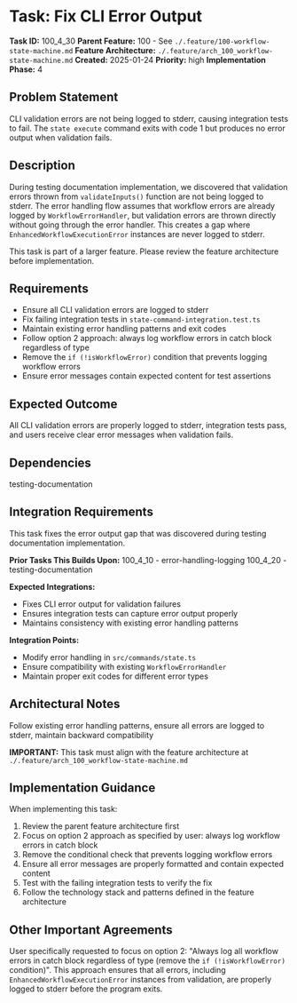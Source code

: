 # Task: Fix CLI Error Output

**Task ID:** 100_4_30
**Parent Feature:** 100 - See `./.feature/100-workflow-state-machine.md`
**Feature Architecture:** `./.feature/arch_100_workflow-state-machine.md`
**Created:** 2025-01-24
**Priority:** high
**Implementation Phase:** 4

## Problem Statement
CLI validation errors are not being logged to stderr, causing integration tests to fail. The `state execute` command exits with code 1 but produces no error output when validation fails.

## Description
During testing documentation implementation, we discovered that validation errors thrown from `validateInputs()` function are not being logged to stderr. The error handling flow assumes that workflow errors are already logged by `WorkflowErrorHandler`, but validation errors are thrown directly without going through the error handler. This creates a gap where `EnhancedWorkflowExecutionError` instances are never logged to stderr.

This task is part of a larger feature. Please review the feature architecture before implementation.

## Requirements
- Ensure all CLI validation errors are logged to stderr
- Fix failing integration tests in `state-command-integration.test.ts`
- Maintain existing error handling patterns and exit codes
- Follow option 2 approach: always log workflow errors in catch block regardless of type
- Remove the `if (!isWorkflowError)` condition that prevents logging workflow errors
- Ensure error messages contain expected content for test assertions

## Expected Outcome
All CLI validation errors are properly logged to stderr, integration tests pass, and users receive clear error messages when validation fails.

## Dependencies
testing-documentation

## Integration Requirements
This task fixes the error output gap that was discovered during testing documentation implementation.

**Prior Tasks This Builds Upon:**
100_4_10 - error-handling-logging
100_4_20 - testing-documentation

**Expected Integrations:**
- Fixes CLI error output for validation failures
- Ensures integration tests can capture error output properly
- Maintains consistency with existing error handling patterns

**Integration Points:**
- Modify error handling in `src/commands/state.ts`
- Ensure compatibility with existing `WorkflowErrorHandler`
- Maintain proper exit codes for different error types

## Architectural Notes
Follow existing error handling patterns, ensure all errors are logged to stderr, maintain backward compatibility

**IMPORTANT:** This task must align with the feature architecture at `./.feature/arch_100_workflow-state-machine.md`

## Implementation Guidance
When implementing this task:
1. Review the parent feature architecture first
2. Focus on option 2 approach as specified by user: always log workflow errors in catch block
3. Remove the conditional check that prevents logging workflow errors
4. Ensure all error messages are properly formatted and contain expected content
5. Test with the failing integration tests to verify the fix
6. Follow the technology stack and patterns defined in the feature architecture

## Other Important Agreements
User specifically requested to focus on option 2: "Always log all workflow errors in catch block regardless of type (remove the `if (!isWorkflowError)` condition)". This approach ensures that all errors, including `EnhancedWorkflowExecutionError` instances from validation, are properly logged to stderr before the program exits.